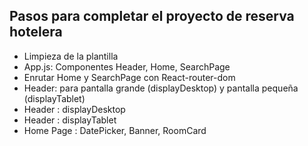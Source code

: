 ## Pasos para completar el proyecto de reserva hotelera

- Limpieza de la plantilla
- App.js: Componentes Header, Home, SearchPage
- Enrutar Home y SearchPage con React-router-dom
- Header: para pantalla grande (displayDesktop) y pantalla pequeña (displayTablet)
- Header : displayDesktop
- Header : displayTablet 
- Home Page : DatePicker, Banner, RoomCard